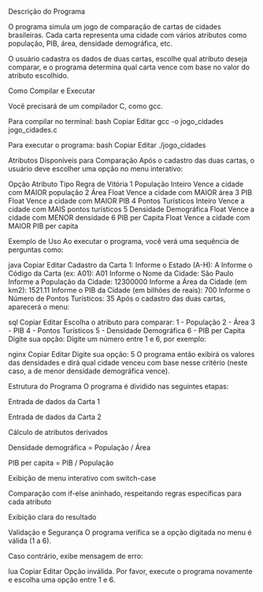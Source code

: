 Descrição do Programa

O programa simula um jogo de comparação de cartas de cidades brasileiras.
Cada carta representa uma cidade com vários atributos como população, PIB, área, densidade demográfica, etc.

O usuário cadastra os dados de duas cartas, escolhe qual atributo deseja comparar, e o programa determina qual carta vence com base no valor do atributo escolhido.

Como Compilar e Executar

Você precisará de um compilador C, como gcc.

Para compilar no terminal:
bash
Copiar
Editar
gcc -o jogo_cidades jogo_cidades.c

Para executar o programa:
bash
Copiar
Editar
./jogo_cidades

Atributos Disponíveis para Comparação
Após o cadastro das duas cartas, o usuário deve escolher uma opção no menu interativo:

Opção	Atributo	Tipo	Regra de Vitória
1	População	Inteiro	Vence a cidade com MAIOR população
2	Área	Float	Vence a cidade com MAIOR área
3	PIB	Float	Vence a cidade com MAIOR PIB
4	Pontos Turísticos	Inteiro	Vence a cidade com MAIS pontos turísticos
5	Densidade Demográfica	Float	Vence a cidade com MENOR densidade
6	PIB per Capita	Float	Vence a cidade com MAIOR PIB per capita

Exemplo de Uso
Ao executar o programa, você verá uma sequência de perguntas como:

java
Copiar
Editar
Cadastro da Carta 1:
Informe o Estado (A-H): A
Informe o Código da Carta (ex: A01): A01
Informe o Nome da Cidade: São Paulo
Informe a População da Cidade: 12300000
Informe a Área da Cidade (em km2): 1521.11
Informe o PIB da Cidade (em bilhões de reais): 700
Informe o Número de Pontos Turísticos: 35
Após o cadastro das duas cartas, aparecerá o menu:

sql
Copiar
Editar
Escolha o atributo para comparar:
1 - População
2 - Área
3 - PIB
4 - Pontos Turísticos
5 - Densidade Demográfica
6 - PIB per Capita
Digite sua opção:
Digite um número entre 1 e 6, por exemplo:

nginx
Copiar
Editar
Digite sua opção: 5
O programa então exibirá os valores das densidades e dirá qual cidade venceu com base nesse critério (neste caso, a de menor densidade demográfica vence).

Estrutura do Programa
O programa é dividido nas seguintes etapas:

Entrada de dados da Carta 1

Entrada de dados da Carta 2

Cálculo de atributos derivados

Densidade demográfica = População / Área

PIB per capita = PIB / População

Exibição de menu interativo com switch-case

Comparação com if-else aninhado, respeitando regras específicas para cada atributo

Exibição clara do resultado

Validação e Segurança
O programa verifica se a opção digitada no menu é válida (1 a 6).

Caso contrário, exibe mensagem de erro:

lua
Copiar
Editar
Opção inválida. Por favor, execute o programa novamente e escolha uma opção entre 1 e 6.
